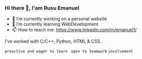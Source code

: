 ### Hi there 👋, I'am Rusu Emanuel

- 🔭 I’m currently working on a personal website
- 🌱 I’m currently learning WebDevelopment
- 📫 How to reach me: https://www.linkedin.com/in/emanuel1/

I've worked with C/C++, Python, HTML & CSS.

```proactive and eager to learn ```  ``` open to teamwork ```  ``` involvement ```    

